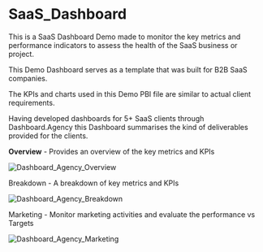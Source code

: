 # SaaS_Dashboard

This is a SaaS Dashboard Demo made to monitor the key metrics and performance indicators to assess the health of the SaaS business or project. 

This Demo Dashboard serves as a template that was built for B2B SaaS companies. 

The KPIs and charts used in this Demo PBI file are similar to actual client requirements.

Having developed dashboards for 5+ SaaS clients through Dashboard.Agency this Dashboard summarises the kind of deliverables provided for the clients.

**Overview** - Provides an overview of the key metrics and KPIs

![Dashboard_Agency_Overview](https://github.com/freest-man/SaaS_Dashboard/assets/116303271/b0c44924-558c-4610-a769-25a00555f4db)

Breakdown - A breakdown of key metrics and KPIs

![Dashboard_Agency_Breakdown](https://github.com/freest-man/SaaS_Dashboard/assets/116303271/6f6935fc-37c7-4f90-a0e0-78570b1d2a31)

Marketing - Monitor marketing activities and evaluate the performance vs Targets

![Dashboard_Agency_Marketing](https://github.com/freest-man/SaaS_Dashboard/assets/116303271/00ac59be-79de-4303-8e81-804984e03839)
